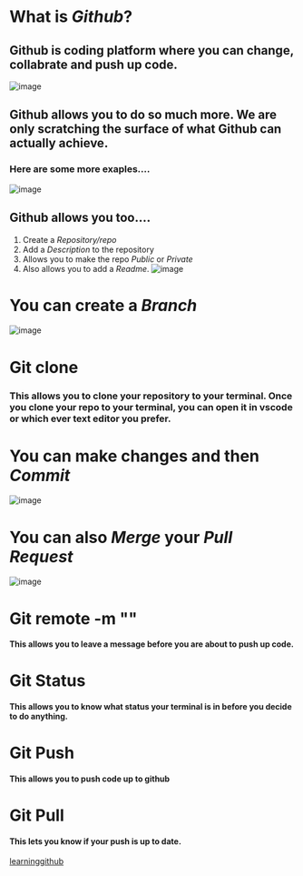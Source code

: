 # What is *Github*?
## Github is coding platform where you can change, collabrate and push up code. 
![image](https://user-images.githubusercontent.com/74502839/111909614-64435980-8a34-11eb-83c1-9c8cab601060.png)

## Github allows you to do so much more. We are only scratching the surface of what **Github** can actually achieve.
### Here are some more exaples....
![image](https://user-images.githubusercontent.com/74502839/111909734-d7e56680-8a34-11eb-8d4c-46c96837ac4a.png)

## Github allows you too....
1. Create a *Repository/repo*
2. Add a *Description* to the repository
3. Allows you to make the repo *Public* or *Private*
4. Also allows you to add a *Readme*.
![image](https://user-images.githubusercontent.com/74502839/111910003-e8e2a780-8a35-11eb-8e36-defc981753f1.png)

# You can create a *Branch* 
![image](https://user-images.githubusercontent.com/74502839/111910056-247d7180-8a36-11eb-8219-d3f86ec5a2e2.png)

# Git clone
### This allows you to clone your repository to your terminal. Once you clone your repo to your terminal, you can open it in vscode or which ever text editor you prefer. 


# You can make changes and then  *Commit*
![image](https://user-images.githubusercontent.com/74502839/111910074-470f8a80-8a36-11eb-960e-1b0859062105.png)

# You can also *Merge* your *Pull Request*
![image](https://user-images.githubusercontent.com/74502839/111910140-876f0880-8a36-11eb-80dd-0d840e8d21bd.png)

# Git remote -m "" 
#### This allows you to leave a message before you are about to push up code.
# Git Status 
#### This allows you to know what status your terminal is in before you decide to do anything. 
# Git Push 
#### This allows you to push code up to github
# Git Pull
#### This lets you know if your push is up to date.

[learninggithub](https://drw2366.github.io/Reading-notes/Learninggithub.html)
